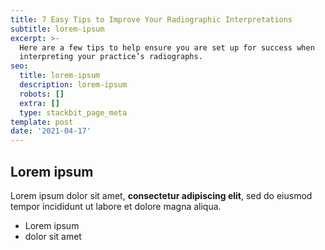 ```yaml
---
title: 7 Easy Tips to Improve Your Radiographic Interpretations
subtitle: lorem-ipsum
excerpt: >-
  Here are a few tips to help ensure you are set up for success when
  interpreting your practice’s radiographs.
seo:
  title: lorem-ipsum
  description: lorem-ipsum
  robots: []
  extra: []
  type: stackbit_page_meta
template: post
date: '2021-04-17'
---
```

## Lorem ipsum

Lorem ipsum dolor sit amet, **consectetur adipiscing elit**, sed do eiusmod tempor incididunt ut labore et dolore magna aliqua.

- Lorem ipsum
- dolor sit amet